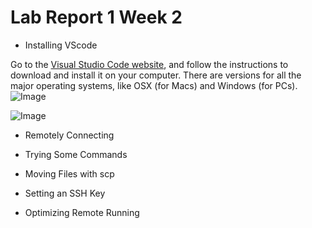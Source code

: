 # Lab Report 1 Week 2

* Installing VScode

Go to the [Visual Studio Code website](https://code.visualstudio.com/), and follow the
instructions to download and install it on your computer. There are versions for all the
major operating systems, like OSX (for Macs) and Windows (for PCs).
![Image](https://8yby8sd.github.io/cse15l-lab-reports/vswebsite.png)

![Image](https://8yby8sd.github.io/cse15l-lab-reports/Screenshot%202022-04-07%20174231.png)	

* Remotely Connecting

* Trying Some Commands

* Moving Files with scp

* Setting an SSH Key

* Optimizing Remote Running
